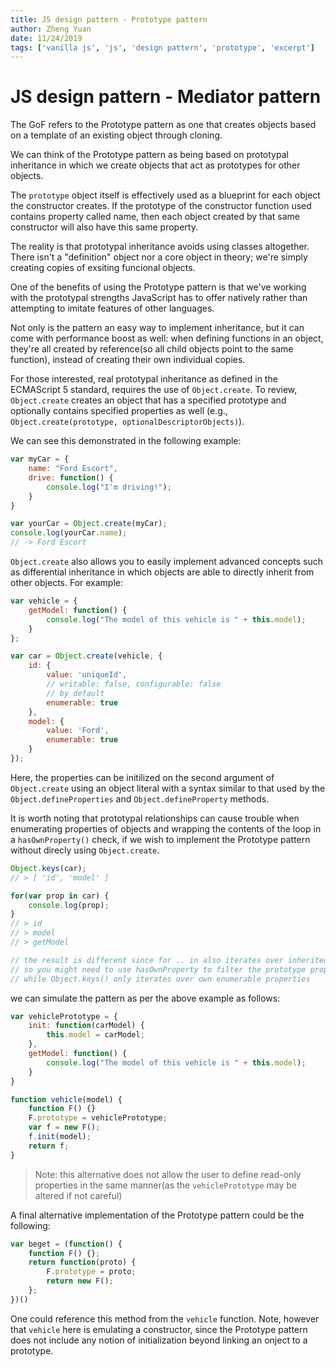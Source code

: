 ```yaml
---
title: JS design pattern - Prototype pattern
author: Zheng Yuan
date: 11/24/2019
tags: ['vanilla js', 'js', 'design pattern', 'prototype', 'excerpt']
---
```


JS design pattern - Mediator pattern
============

The GoF refers to the Prototype pattern as one that creates objects based on a template of an existing object through cloning.

We can think of the Prototype pattern as being based on prototypal inheritance in which we create objects that act as prototypes for other objects.

The `prototype` object itself is effectively used as a blueprint for each object the constructor creates. If the prototype of the constructor function used contains property called name, then each object created by that same constructor will also have this same property.

The reality is that prototypal inheritance avoids using classes altogether. There isn't a "definition" object nor a core object in theory; we're simply creating copies of exsiting funcional objects.

One of the benefits of using the Prototype pattern is that we've working with the prototypal strengths JavaScript has to offer natively rather than attempting to imitate features of other languages. 

Not only is the pattern an easy way to implement inheritance, but it can come with performance boost as well: when defining functions in an object, they're all created by reference(so all child objects point to the same function), instead of creating their own individual copies.

For those interested, real prototypal inheritance as defined in the ECMAScript 5 standard, requires the use of `Object.create`. To review, `Object.create` creates an object that has a specified prototype and optionally contains specified properties as well (e.g., `Object.create(prototype, optionalDescriptorObjects)`).

We can see this demonstrated in the following example:
~~~javascript
var myCar = {
    name: "Ford Escort",
    drive: function() {
        console.log("I'm driving!");
    }
}

var yourCar = Object.create(myCar);
console.log(yourCar.name); 
// -> Ford Escort
~~~

`Object.create` also allows you to easily implement advanced concepts such as differential inheritance in which objects are able to directly inherit from other objects. For example:
~~~javascript
var vehicle = {
    getModel: function() {
        console.log("The model of this vehicle is " + this.model);
    }
};

var car = Object.create(vehicle, {
    id: {
        value: 'uniqueId', 
        // writable: false, configurable: false 
        // by default
        enumerable: true
    }, 
    model: {
        value: 'Ford', 
        enumerable: true
    }
});
~~~

Here, the properties can be initilized on the second argument of `Object.create` using an object literal with a syntax similar to that used by the `Object.defineProperties` and `Object.defineProperty` methods.

It is worth noting that prototypal relationships can cause trouble when enumerating properties of objects and wrapping the contents of the loop in a `hasOwnProperty()` check, if we wish to implement the Prototype pattern without direcly using `Object.create`. 

~~~javascript
Object.keys(car);
// > [ 'id', 'model' ]

for(var prop in car) {
    console.log(prop);
}
// > id
// > model
// > getModel

// the result is different since for .. in also iterates over inherited enumerable properties
// so you might need to use hasOwnProperty to filter the prototype properties.
// while Object.keys() only iterates over own enumerable properties
~~~

we can simulate the pattern as per the above example as follows:
~~~javascript
var vehiclePrototype = {
    init: function(carModel) {
        this.model = carModel;
    }, 
    getModel: function() {
        console.log("The model of this vehicle is " + this.model);
    }
}

function vehicle(model) {
    function F() {}
    F.prototype = vehiclePrototype;
    var f = new F();
    f.init(model);
    return f;
}
~~~

> Note: this alternative does not allow the user to define read-only properties in the same manner(as the `vehiclePrototype` may be altered if not careful)

A final alternative implementation of the Prototype pattern could be the following:

~~~javascript
var beget = (function() {
    function F() {};
    return function(proto) {
        F.prototype = proto;
        return new F();
    };
})()
~~~

One could reference this method from the `vehicle` function. Note, however that `vehicle` here is emulating a constructor, since the Prototype pattern does not include any notion of initialization beyond linking an onject to a prototype.
